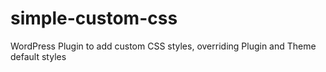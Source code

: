 simple-custom-css
=================

WordPress Plugin to add custom CSS styles, overriding Plugin and Theme default styles
